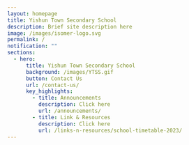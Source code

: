 ```yaml
---
layout: homepage
title: Yishun Town Secondary School
description: Brief site description here
image: /images/isomer-logo.svg
permalink: /
notification: ""
sections:
  - hero:
      title: Yishun Town Secondary School
      background: /images/YTSS.gif
      button: Contact Us
      url: /contact-us/
      key_highlights:
        - title: Announcements
          description: Click here
          url: /announcements/
        - title: Link & Resources
          description: Click here
          url: /links-n-resources/school-timetable-2023/
---
```

